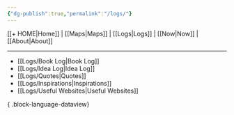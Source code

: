 ```yaml
---
{"dg-publish":true,"permalink":"/logs/"}
---
```



[[+ HOME\|Home]] | [[Maps\|Maps]] | [[Logs\|Logs]] | [[Now\|Now]] | [[About\|About]]

---

- [[Logs/Book Log\|Book Log]]
- [[Logs/Idea Log\|Idea Log]]
- [[Logs/Quotes\|Quotes]]
- [[Logs/Inspirations\|Inspirations]]
- [[Logs/Useful Websites\|Useful Websites]]

{ .block-language-dataview}